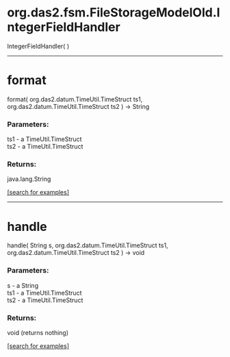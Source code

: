 # org.das2.fsm.FileStorageModelOld.IntegerFieldHandler
IntegerFieldHandler( )


***
<a name="format"></a>
# format
format( org.das2.datum.TimeUtil.TimeStruct ts1, org.das2.datum.TimeUtil.TimeStruct ts2 ) &rarr; String



### Parameters:
ts1 - a TimeUtil.TimeStruct
<br>ts2 - a TimeUtil.TimeStruct

### Returns:
java.lang.String


<a href="https://github.com/autoplot/dev/search?q=format&unscoped_q=format">[search for examples]</a>

***
<a name="handle"></a>
# handle
handle( String s, org.das2.datum.TimeUtil.TimeStruct ts1, org.das2.datum.TimeUtil.TimeStruct ts2 ) &rarr; void



### Parameters:
s - a String
<br>ts1 - a TimeUtil.TimeStruct
<br>ts2 - a TimeUtil.TimeStruct

### Returns:
void (returns nothing)


<a href="https://github.com/autoplot/dev/search?q=handle&unscoped_q=handle">[search for examples]</a>

